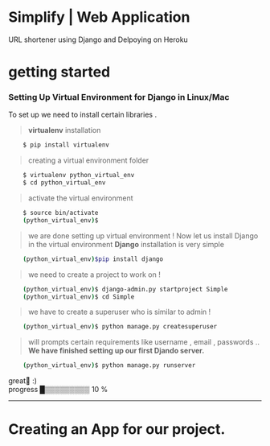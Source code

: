 # Simplify | Web Application

URL shortener using Django and Delpoying on Heroku 
# getting started

### Setting Up Virtual Environment for Django in Linux/Mac 
To set up we need to install certain libraries . 
>  **virtualenv** installation
```sh
    $ pip install virtualenv 
```
> creating a virtual environment folder 
```sh
    $ virtualenv python_virtual_env
    $ cd python_virtual_env
```
> activate the virtual environment 
```sh
    $ source bin/activate 
    (python_virtual_env)$
```
 >we are done setting up virtual environment !
 >Now let us install Django in the virtual environment
 > **Django** installation is very simple 
``` sh 
    (python_virtual_env)$pip install django 
```
> we need to create a project to work on ! 
``` sh 
    (python_virtual_env)$ django-admin.py startproject Simple
    (python_virtual_env)$ cd Simple 
```
> we have to create a superuser who is similar to admin !
``` sh 
    (python_virtual_env)$ python manage.py createsuperuser 
``` 
> will prompts certain requirements like username , email , passwords ..
**We have finished setting up our first Djando server.**
```sh
    (python_virtual_env)$ python manage.py runserver
```

great🤟 :)<br>
progress █▒▒▒▒▒▒▒▒▒ 10 % 

___

# Creating an App for our project.

